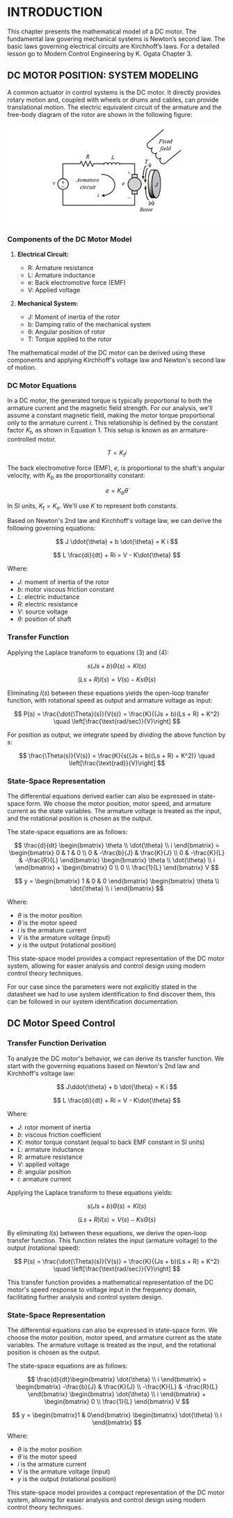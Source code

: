 # INTRODUCTION

This chapter presents the mathematical model of a DC motor. The fundamental law govering mechanical systems is Newton’s second law. The basic laws governing electrical circuits are Kirchhoff’s laws. For a detailed lesson go to Modern Control Engineering by K. Ogata Chapter 3.

## DC MOTOR POSITION: SYSTEM MODELING

A common actuator in control systems is the DC motor. It directly provides rotary motion and, coupled with wheels or drums and cables, can provide translational motion. The electric equivalent circuit of the armature and the free-body diagram of the rotor are shown in the following figure:

![DC MOTOR EQUIVALENT CIRCUIT](/extra_files/DC%20MOTOR%20EQUIVALENT%20CIRCUIT.png)

### Components of the DC Motor Model

1. **Electrical Circuit:**
   - R: Armature resistance
   - L: Armature inductance
   - e: Back electromotive force (EMF)
   - V: Applied voltage

2. **Mechanical System:**
   - J: Moment of inertia of the rotor
   - b: Damping ratio of the mechanical system
   - θ: Angular position of rotor
   - T: Torque applied to the rotor

The mathematical model of the DC motor can be derived using these components and applying Kirchhoff's voltage law and Newton's second law of motion.

### DC Motor Equations

In a DC motor, the generated torque is typically proportional to both the armature current and the magnetic field strength. For our analysis, we'll assume a constant magnetic field, making the motor torque proportional only to the armature current $i$. This relationship is defined by the constant factor $K_t$, as shown in Equation 1. This setup is known as an armature-controlled motor.

$$
T = K_t i
$$

The back electromotive force (EMF), $e$, is proportional to the shaft's angular velocity, with $K_b$ as the proportionality constant:

$$
e = K_b \dot{\theta}
$$

In SI units, $K_t = K_e$. We'll use $K$ to represent both constants.

Based on Newton's 2nd law and Kirchhoff's voltage law, we can derive the following governing equations:

$$
J \ddot{\theta} + b \dot{\theta} = K i
$$

$$
L \frac{di}{dt} + Ri = V - K\dot{\theta}
$$

Where:
- $J$: moment of inertia of the rotor
- $b$: motor viscous friction constant
- $L$: electric inductance
- $R$: electric resistance
- $V$: source voltage
- $\theta$: position of shaft

### Transfer Function

Applying the Laplace transform to equations (3) and (4):

$$
s(Js + b)\Theta(s) = KI(s)
$$

$$
(Ls + R)I(s) = V(s) - Ks\Theta(s)
$$

Eliminating $I(s)$ between these equations yields the open-loop transfer function, with rotational speed as output and armature voltage as input:

$$
P(s) = \frac{\dot{\Theta}(s)}{V(s)} = \frac{K}{(Js + b)(Ls + R) + K^2} \quad \left[\frac{\text{rad/sec}}{V}\right]
$$

For position as output, we integrate speed by dividing the above function by $s$:

$$
\frac{\Theta(s)}{V(s)} = \frac{K}{s((Js + b)(Ls + R) + K^2)} \quad \left[\frac{\text{rad}}{V}\right]
$$

### State-Space Representation

The differential equations derived earlier can also be expressed in state-space form. We choose the motor position, motor speed, and armature current as the state variables. The armature voltage is treated as the input, and the rotational position is chosen as the output.

The state-space equations are as follows:


$$
\frac{d}{dt} \begin{bmatrix} 
\theta \\ 
\dot{\theta} \\ 
i 
\end{bmatrix} =
\begin{bmatrix} 
0 & 1 & 0 \\ 
0 & -\frac{b}{J} & \frac{K}{J} \\ 
0 & -\frac{K}{L} & -\frac{R}{L} 
\end{bmatrix}
\begin{bmatrix} 
\theta \\ 
\dot{\theta} \\ 
i 
\end{bmatrix}  +
\begin{bmatrix} 
0 \\ 
0 \\ 
\frac{1}{L} 
\end{bmatrix} V
$$


$$
y = \begin{bmatrix} 1 & 0 & 0 \end{bmatrix}
\begin{bmatrix} 
\theta \\ 
\dot{\theta} \\ 
i 
\end{bmatrix}
$$

Where:
- $\theta$ is the motor position
- $\dot{\theta}$ is the motor speed
- $i$ is the armature current
- $V$ is the armature voltage (input)
- $y$ is the output (rotational position)

This state-space model provides a compact representation of the DC motor system, allowing for easier analysis and control design using modern control theory techniques.

For our case since the parameters were not explicitly stated in the datasheet we had to use system identification to find discover them, this can be followed in our system identification documentation.

## DC Motor Speed Control

### Transfer Function Derivation

To analyze the DC motor's behavior, we can derive its transfer function. We start with the governing equations based on Newton's 2nd law and Kirchhoff's voltage law:

$$
J\ddot{\theta} + b \dot{\theta} = K i
$$


$$
L \frac{di}{dt} + Ri = V - K\dot{\theta}
$$

Where:
- $J$: rotor moment of inertia
- $b$: viscous friction coefficient
- $K$: motor torque constant (equal to back EMF constant in SI units)
- $L$: armature inductance
- $R$: armature resistance
- $V$: applied voltage
- $\theta$: angular position
- $i$: armature current

Applying the Laplace transform to these equations yields:

$$
s(Js + b)\Theta(s) = KI(s)
$$

$$
(Ls + R)I(s) = V(s) - Ks\Theta(s)
$$

By eliminating $I(s)$ between these equations, we derive the open-loop transfer function. This function relates the input (armature voltage) to the output (rotational speed):

$$
P(s) = \frac{\dot{\Theta}(s)}{V(s)} = \frac{K}{(Js + b)(Ls + R) + K^2} \quad \left[\frac{\text{rad/sec}}{V}\right]
$$

This transfer function provides a mathematical representation of the DC motor's speed response to voltage input in the frequency domain, facilitating further analysis and control system design.

### State-Space Representation

The differential equations can also be expressed in state-space form. We choose the motor position, motor speed, and armature current as the state variables. The armature voltage is treated as the input, and the rotational position is chosen as the output.

The state-space equations are as follows:

$$
\frac{d}{dt}\begin{bmatrix} 
\dot{\theta} \\ 
i 
\end{bmatrix} =
\begin{bmatrix} 
-\frac{b}{J} & \frac{K}{J} \\ 
-\frac{K}{L} & -\frac{R}{L} 
\end{bmatrix} 
\begin{bmatrix} 
\dot{\theta} \\ 
i 
\end{bmatrix} +
\begin{bmatrix} 
0 \\ 
\frac{1}{L} 
\end{bmatrix} V
$$

$$
y = \begin{bmatrix}1 & 0\end{bmatrix} 
\begin{bmatrix} 
\dot{\theta} \\ 
i 
\end{bmatrix}
$$

Where:
- $\theta$ is the motor position
- $\dot{\theta}$ is the motor speed
- $i$ is the armature current
- $V$ is the armature voltage (input)
- $y$ is the output (rotational position)

This state-space model provides a compact representation of the DC motor system, allowing for easier analysis and control design using modern control theory techniques.





